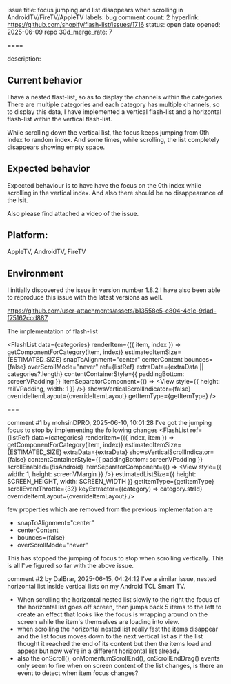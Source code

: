 issue title: focus jumping and list disappears when scrolling in AndroidTV/FireTV/AppleTV
labels: bug
comment count: 2
hyperlink: https://github.com/shopify/flash-list/issues/1716
status: open
date opened: 2025-06-09
repo 30d_merge_rate: 7

====

description:
## Current behavior

I have a nested flast-list, so as to display the channels within the categories.
There are multiple categories and each category has multiple channels, so to display this data, I have implemented a vertical flash-list and a horizontal flash-list within the vertical flash-list.

While scrolling down the vertical list, the focus keeps jumping from 0th index to random index.
And some times, while scrolling, the list completely disappears showing empty space.

## Expected behavior
Expected behaviour is to have have the focus on the 0th index while scrolling in the vertical index. And also there should be no disappearance of the lsit.

Also please find attached a video of the issue.

## Platform:
AppleTV, AndroidTV, FireTV

## Environment
I initially discovered the issue in version number 1.8.2
I have also been able to reproduce this issue with the latest versions as well.

https://github.com/user-attachments/assets/b13558e5-c804-4c1c-9dad-f75162ccd887

The implementation of flash-list

<FlashList
						data={categories}
						renderItem={({ item, index }) => getComponentForCategory(item, index)}
						estimatedItemSize={ESTIMATED_SIZE}
						snapToAlignment="center"
						centerContent
						bounces={false}
						overScrollMode="never"
						ref={listRef}
						extraData={extraData || categories?.length}
						contentContainerStyle={{ paddingBottom: screenVPadding }}
						ItemSeparatorComponent={() => <View style={{ height: railVPadding, width: 1 }} />}
						showsVerticalScrollIndicator={false}
						overrideItemLayout={overrideItemLayout}
						getItemType={getItemType}
					/>


===

comment #1 by mohsinDPRO, 2025-06-10, 10:01:28
I've got the jumping focus to stop by implementing the following changes
<FlashList
	ref={listRef}
	data={categories}
	renderItem={({ index, item }) => getComponentForCategory(item, index)}
	estimatedItemSize={ESTIMATED_SIZE}
	extraData={extraData}
	showsVerticalScrollIndicator={false}
	contentContainerStyle={{ paddingBottom: screenVPadding }}
	scrollEnabled={!isAndroid}
	ItemSeparatorComponent={() => <View style={{ width: 1, height: screenVMargin }} />}
	estimatedListSize={{ height: SCREEN_HEIGHT, width: SCREEN_WIDTH }}
	getItemType={getItemType}
	scrollEventThrottle={32}
	keyExtractor={(category) => category.strId}
	overrideItemLayout={overrideItemLayout}
/>

few properties which are removed from the previous implementation are 
 - snapToAlignment="center"
 - centerContent
 - bounces={false}
 - overScrollMode="never"

This has stopped the jumping of focus to stop when scrolling vertically.
This is all I've figured so far with the above issue.

comment #2 by DalBrar, 2025-06-15, 04:24:12
I've a similar issue, nested horizontal list inside vertical lists on my Android TCL Smart TV.
- When scrolling the horizontal nested list slowly to the right the focus of the horizontal list goes off screen, then jumps back 5 items to the left to create an effect that looks like the focus is wrapping around on the screen while the item's themselves are loading into view.
- when scrolling the horizontal nested list really fast the items disappear and the list focus moves down to the next vertical list as if the list thought it reached the end of its content but then the items load and appear but now we're in a different horizontal list already
- also the onScroll(), onMomentumScrollEnd(), onScrollEndDrag() events only seem to fire when on screen content of the list changes, is there an event to detect when item focus changes?
